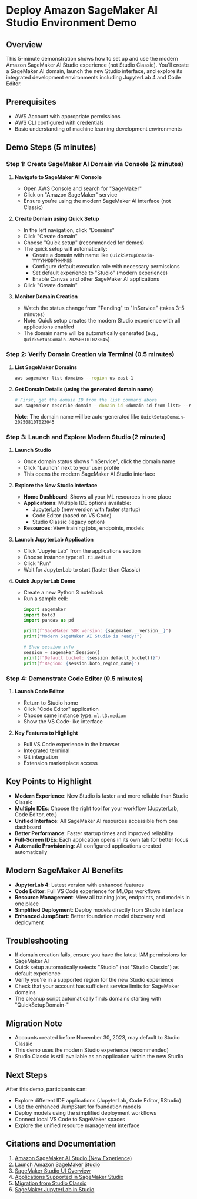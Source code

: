 # Deploy Amazon SageMaker AI Studio Environment Demo

## Overview
This 5-minute demonstration shows how to set up and use the modern Amazon SageMaker AI Studio experience (not Studio Classic). You'll create a SageMaker AI domain, launch the new Studio interface, and explore its integrated development environments including JupyterLab 4 and Code Editor.

## Prerequisites
- AWS Account with appropriate permissions
- AWS CLI configured with credentials
- Basic understanding of machine learning development environments

## Demo Steps (5 minutes)

### Step 1: Create SageMaker AI Domain via Console (2 minutes)

1. **Navigate to SageMaker AI Console**
   - Open AWS Console and search for "SageMaker"
   - Click on "Amazon SageMaker" service
   - Ensure you're using the modern SageMaker AI interface (not Classic)

2. **Create Domain using Quick Setup**
   - In the left navigation, click "Domains"
   - Click "Create domain"
   - Choose "Quick setup" (recommended for demos)
   - The quick setup will automatically:
     - Create a domain with name like `QuickSetupDomain-YYYYMMDDTHHMMSS`
     - Configure default execution role with necessary permissions
     - Set default experience to "Studio" (modern experience)
     - Enable Canvas and other SageMaker AI applications
   - Click "Create domain"

3. **Monitor Domain Creation**
   - Watch the status change from "Pending" to "InService" (takes 3-5 minutes)
   - Note: Quick setup creates the modern Studio experience with all applications enabled
   - The domain name will be automatically generated (e.g., `QuickSetupDomain-20250810T023045`)

### Step 2: Verify Domain Creation via Terminal (0.5 minutes)

1. **List SageMaker Domains**
   ```bash
   aws sagemaker list-domains --region us-east-1
   ```

2. **Get Domain Details (using the generated domain name)**
   ```bash
   # First, get the domain ID from the list command above
   aws sagemaker describe-domain --domain-id <domain-id-from-list> --region us-east-1
   ```
   
   **Note**: The domain name will be auto-generated like `QuickSetupDomain-20250810T023045`

### Step 3: Launch and Explore Modern Studio (2 minutes)

1. **Launch Studio**
   - Once domain status shows "InService", click the domain name
   - Click "Launch" next to your user profile
   - This opens the modern SageMaker AI Studio interface

2. **Explore the New Studio Interface**
   - **Home Dashboard**: Shows all your ML resources in one place
   - **Applications**: Multiple IDE options available:
     - JupyterLab (new version with faster startup)
     - Code Editor (based on VS Code)
     - Studio Classic (legacy option)
   - **Resources**: View training jobs, endpoints, models

3. **Launch JupyterLab Application**
   - Click "JupyterLab" from the applications section
   - Choose instance type: `ml.t3.medium`
   - Click "Run"
   - Wait for JupyterLab to start (faster than Classic)

4. **Quick JupyterLab Demo**
   - Create a new Python 3 notebook
   - Run a sample cell:
     ```python
     import sagemaker
     import boto3
     import pandas as pd
     
     print(f"SageMaker SDK version: {sagemaker.__version__}")
     print("Modern SageMaker AI Studio is ready!")
     
     # Show session info
     session = sagemaker.Session()
     print(f"Default bucket: {session.default_bucket()}")
     print(f"Region: {session.boto_region_name}")
     ```

### Step 4: Demonstrate Code Editor (0.5 minutes)

1. **Launch Code Editor**
   - Return to Studio home
   - Click "Code Editor" application
   - Choose same instance type: `ml.t3.medium`
   - Show the VS Code-like interface

2. **Key Features to Highlight**
   - Full VS Code experience in the browser
   - Integrated terminal
   - Git integration
   - Extension marketplace access

## Key Points to Highlight

- **Modern Experience**: New Studio is faster and more reliable than Studio Classic
- **Multiple IDEs**: Choose the right tool for your workflow (JupyterLab, Code Editor, etc.)
- **Unified Interface**: All SageMaker AI resources accessible from one dashboard
- **Better Performance**: Faster startup times and improved reliability
- **Full-Screen IDEs**: Each application opens in its own tab for better focus
- **Automatic Provisioning**: All configured applications created automatically

## Modern SageMaker AI Benefits

- **JupyterLab 4**: Latest version with enhanced features
- **Code Editor**: Full VS Code experience for MLOps workflows
- **Resource Management**: View all training jobs, endpoints, and models in one place
- **Simplified Deployment**: Deploy models directly from Studio interface
- **Enhanced JumpStart**: Better foundation model discovery and deployment

## Troubleshooting

- If domain creation fails, ensure you have the latest IAM permissions for SageMaker AI
- Quick setup automatically selects "Studio" (not "Studio Classic") as default experience
- Verify you're in a supported region for the new Studio experience
- Check that your account has sufficient service limits for SageMaker domains
- The cleanup script automatically finds domains starting with "QuickSetupDomain-"

## Migration Note

- Accounts created before November 30, 2023, may default to Studio Classic
- This demo uses the modern Studio experience (recommended)
- Studio Classic is still available as an application within the new Studio

## Next Steps

After this demo, participants can:
- Explore different IDE applications (JupyterLab, Code Editor, RStudio)
- Use the enhanced JumpStart for foundation models
- Deploy models using the simplified deployment workflows
- Connect local VS Code to SageMaker spaces
- Explore the unified resource management interface

## Citations and Documentation

1. [Amazon SageMaker AI Studio (New Experience)](https://docs.aws.amazon.com/sagemaker/latest/dg/studio-updated.html)
2. [Launch Amazon SageMaker Studio](https://docs.aws.amazon.com/sagemaker/latest/dg/studio-updated-launch.html)
3. [SageMaker Studio UI Overview](https://docs.aws.amazon.com/sagemaker/latest/dg/studio-updated-ui.html)
4. [Applications Supported in SageMaker Studio](https://docs.aws.amazon.com/sagemaker/latest/dg/studio-updated-apps.html)
5. [Migration from Studio Classic](https://docs.aws.amazon.com/sagemaker/latest/dg/studio-updated-migrate.html)
6. [SageMaker JupyterLab in Studio](https://docs.aws.amazon.com/sagemaker/latest/dg/studio-updated-jl.html)
